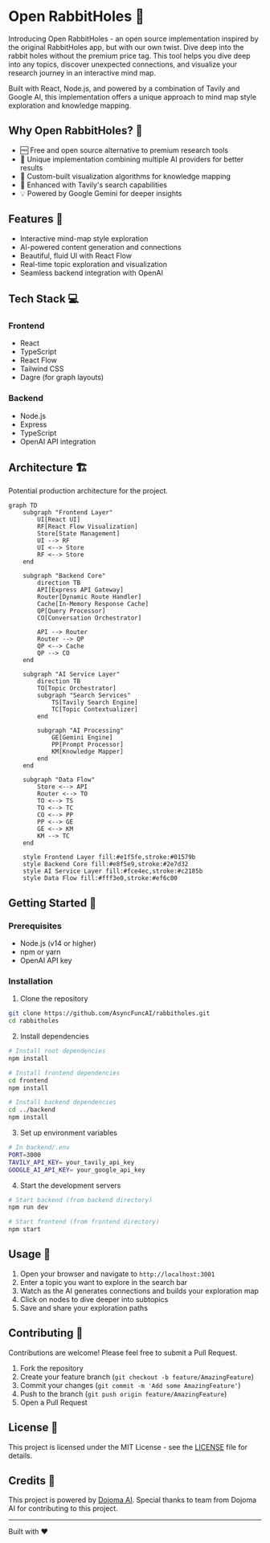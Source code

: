 # Open RabbitHoles 🐰

Introducing Open RabbitHoles - an open source implementation inspired by the original RabbitHoles app, but with our own twist. Dive deep into the rabbit holes without the premium price tag. This tool helps you dive deep into any topics, discover unexpected connections, and visualize your research journey in an interactive mind map.

Built with React, Node.js, and powered by a combination of Tavily and Google AI, this implementation offers a unique approach to mind map style exploration and knowledge mapping.

## Why Open RabbitHoles? 🤔

- 🆓 Free and open source alternative to premium research tools
- 🔄 Unique implementation combining multiple AI providers for better results
- 🎯 Custom-built visualization algorithms for knowledge mapping
- 🚀 Enhanced with Tavily's search capabilities
- 💡 Powered by Google Gemini for deeper insights

## Features 🚀

- Interactive mind-map style exploration
- AI-powered content generation and connections
- Beautiful, fluid UI with React Flow
- Real-time topic exploration and visualization
- Seamless backend integration with OpenAI

## Tech Stack 💻

### Frontend
- React
- TypeScript
- React Flow
- Tailwind CSS
- Dagre (for graph layouts)

### Backend
- Node.js
- Express
- TypeScript
- OpenAI API integration

## Architecture 🏗️
Potential production architecture for the project.

```mermaid
graph TD
    subgraph "Frontend Layer"
        UI[React UI]
        RF[React Flow Visualization]
        Store[State Management]
        UI --> RF
        UI <--> Store
        RF <--> Store
    end

    subgraph "Backend Core"
        direction TB
        API[Express API Gateway]
        Router[Dynamic Route Handler]
        Cache[In-Memory Response Cache]
        QP[Query Processor]
        CO[Conversation Orchestrator]
        
        API --> Router
        Router --> QP
        QP <--> Cache
        QP --> CO
    end

    subgraph "AI Service Layer"
        direction TB
        TO[Topic Orchestrator]
        subgraph "Search Services"
            TS[Tavily Search Engine]
            TC[Topic Contextualizer]
        end
        
        subgraph "AI Processing"
            GE[Gemini Engine]
            PP[Prompt Processor]
            KM[Knowledge Mapper]
        end
    end

    subgraph "Data Flow"
        Store <--> API
        Router <--> TO
        TO <--> TS
        TO <--> TC
        CO <--> PP
        PP <--> GE
        GE <--> KM
        KM --> TC
    end

    style Frontend Layer fill:#e1f5fe,stroke:#01579b
    style Backend Core fill:#e8f5e9,stroke:#2e7d32
    style AI Service Layer fill:#fce4ec,stroke:#c2185b
    style Data Flow fill:#fff3e0,stroke:#ef6c00
```

## Getting Started 🌟

### Prerequisites
- Node.js (v14 or higher)
- npm or yarn
- OpenAI API key

### Installation

1. Clone the repository
```bash
git clone https://github.com/AsyncFuncAI/rabbitholes.git
cd rabbitholes
```

2. Install dependencies
```bash
# Install root dependencies
npm install

# Install frontend dependencies
cd frontend
npm install

# Install backend dependencies
cd ../backend
npm install
```

3. Set up environment variables
```bash
# In backend/.env
PORT=3000
TAVILY_API_KEY= your_tavily_api_key
GOOGLE_AI_API_KEY= your_google_api_key
```

4. Start the development servers
```bash
# Start backend (from backend directory)
npm run dev

# Start frontend (from frontend directory)
npm start
```

## Usage 🎯
1. Open your browser and navigate to `http://localhost:3001`
2. Enter a topic you want to explore in the search bar
3. Watch as the AI generates connections and builds your exploration map
4. Click on nodes to dive deeper into subtopics
5. Save and share your exploration paths

## Contributing 🤝
Contributions are welcome! Please feel free to submit a Pull Request.

1. Fork the repository
2. Create your feature branch (`git checkout -b feature/AmazingFeature`)
3. Commit your changes (`git commit -m 'Add some AmazingFeature'`)
4. Push to the branch (`git push origin feature/AmazingFeature`)
5. Open a Pull Request

## License 📝
This project is licensed under the MIT License - see the [LICENSE](LICENSE) file for details.

## Credits 🙏

This project is powered by [Dojoma AI](https://dojoma.ai). Special thanks to team from Dojoma AI for contributing to this project.


---
Built with ❤️ 
